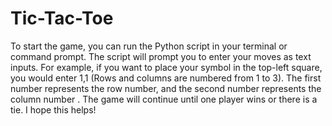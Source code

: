 # Tic-Tac-Toe
To start the game, you can run the Python script in your terminal or command prompt. The script will prompt you to enter your moves as text inputs. For example, if you want to place your symbol in the top-left square, you would enter 1,1 (Rows and columns are numbered from 1 to 3). The first number represents the row number, and the second number represents the column number . The game will continue until one player wins or there is a tie. I hope this helps!

